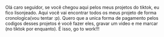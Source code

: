 Olá caro seguidor, se você chegou aqui pelos meus projetos do tiktok, eu fico lisonjeado. Aqui você vai encontrar todos os meus projeto de forma cronologica(vou tentar :p).
Quero que a unica forma de pagamento pelos codigos desses projetos é você fazer eles, gravar um video e me marcar (no tiktok por enquanto).
É isso, go to work!!!
